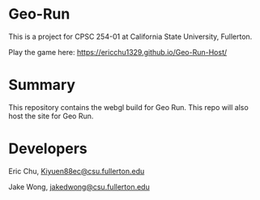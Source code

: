 # Geo-Run

This is a project for CPSC 254-01 at California State University, Fullerton. 

Play the game here: https://ericchu1329.github.io/Geo-Run-Host/

<h1>Summary</h1>

This repository contains the webgl build for Geo Run. This repo will also host the site for Geo Run.

<h1>Developers</h1>

Eric Chu, Kiyuen88ec@csu.fullerton.edu

Jake Wong, jakedwong@csu.fullerton.edu
